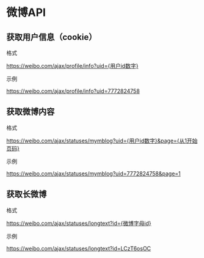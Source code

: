 # 微博API

## 获取用户信息（cookie）

格式

https://weibo.com/ajax/profile/info?uid={用户id数字}

示例

https://weibo.com/ajax/profile/info?uid=7772824758

## 获取微博内容

格式

https://weibo.com/ajax/statuses/mymblog?uid={用户id数字}&page={从1开始页码}

示例

https://weibo.com/ajax/statuses/mymblog?uid=7772824758&page=1

## 获取长微博

格式

https://weibo.com/ajax/statuses/longtext?id={微博字母id}

示例

https://weibo.com/ajax/statuses/longtext?id=LCzT6osOC
